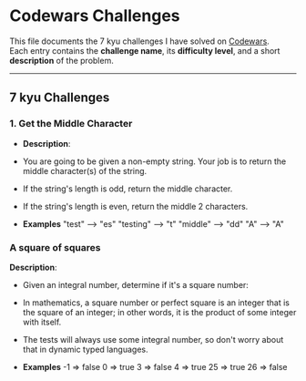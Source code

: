 # Codewars Challenges

This file documents the 7 kyu challenges I have solved on [Codewars](https://www.codewars.com/).  
Each entry contains the **challenge name**, its **difficulty level**, and a short **description** of the problem.

---

## 7 kyu Challenges

### 1. Get the Middle Character
- **Description**: 
- You are going to be given a non-empty string. Your job is to return the middle character(s) of the string.
- If the string's length is odd, return the middle character.
- If the string's length is even, return the middle 2 characters.

- **Examples**
"test" --> "es"
"testing" --> "t"
"middle" --> "dd"
"A" --> "A"

### A square of squares
**Description**:
- Given an integral number, determine if it's a square number:
- In mathematics, a square number or perfect square is an integer that is the square of an integer; in other words, it is the product of some integer with itself.
- The tests will always use some integral number, so don't worry about that in dynamic typed languages.

- **Examples**
-1  =>  false
 0  =>  true
 3  =>  false
 4  =>  true
25  =>  true
26  =>  false